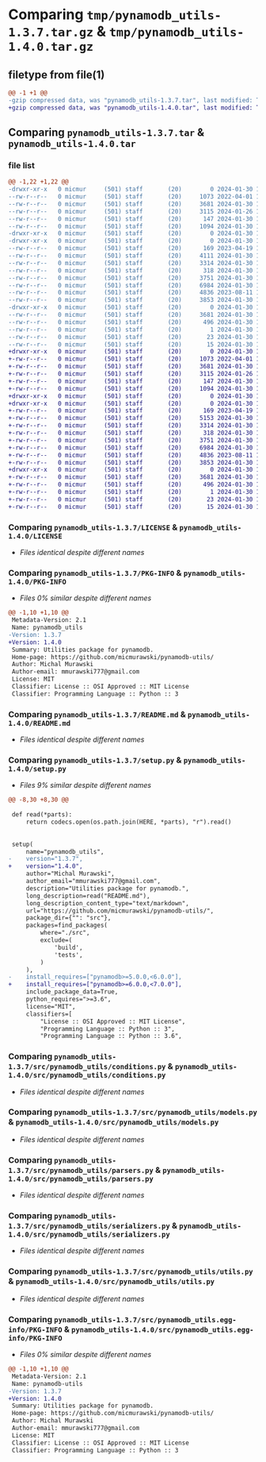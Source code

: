 # Comparing `tmp/pynamodb_utils-1.3.7.tar.gz` & `tmp/pynamodb_utils-1.4.0.tar.gz`

## filetype from file(1)

```diff
@@ -1 +1 @@
-gzip compressed data, was "pynamodb_utils-1.3.7.tar", last modified: Tue Jan 30 17:29:54 2024, max compression
+gzip compressed data, was "pynamodb_utils-1.4.0.tar", last modified: Tue Jan 30 17:28:38 2024, max compression
```

## Comparing `pynamodb_utils-1.3.7.tar` & `pynamodb_utils-1.4.0.tar`

### file list

```diff
@@ -1,22 +1,22 @@
-drwxr-xr-x   0 micmur     (501) staff       (20)        0 2024-01-30 17:29:54.426204 pynamodb_utils-1.3.7/
--rw-r--r--   0 micmur     (501) staff       (20)     1073 2022-04-01 12:23:02.000000 pynamodb_utils-1.3.7/LICENSE
--rw-r--r--   0 micmur     (501) staff       (20)     3681 2024-01-30 17:29:54.426270 pynamodb_utils-1.3.7/PKG-INFO
--rw-r--r--   0 micmur     (501) staff       (20)     3115 2024-01-26 16:01:00.000000 pynamodb_utils-1.3.7/README.md
--rw-r--r--   0 micmur     (501) staff       (20)      147 2024-01-30 17:29:54.426493 pynamodb_utils-1.3.7/setup.cfg
--rw-r--r--   0 micmur     (501) staff       (20)     1094 2024-01-30 17:29:24.000000 pynamodb_utils-1.3.7/setup.py
-drwxr-xr-x   0 micmur     (501) staff       (20)        0 2024-01-30 17:29:54.423843 pynamodb_utils-1.3.7/src/
-drwxr-xr-x   0 micmur     (501) staff       (20)        0 2024-01-30 17:29:54.425458 pynamodb_utils-1.3.7/src/pynamodb_utils/
--rw-r--r--   0 micmur     (501) staff       (20)      169 2023-04-19 15:08:53.000000 pynamodb_utils-1.3.7/src/pynamodb_utils/__init__.py
--rw-r--r--   0 micmur     (501) staff       (20)     4111 2024-01-30 17:29:24.000000 pynamodb_utils-1.3.7/src/pynamodb_utils/attributes.py
--rw-r--r--   0 micmur     (501) staff       (20)     3314 2024-01-30 17:19:07.000000 pynamodb_utils-1.3.7/src/pynamodb_utils/conditions.py
--rw-r--r--   0 micmur     (501) staff       (20)      318 2024-01-30 17:19:07.000000 pynamodb_utils-1.3.7/src/pynamodb_utils/exceptions.py
--rw-r--r--   0 micmur     (501) staff       (20)     3751 2024-01-30 17:19:07.000000 pynamodb_utils-1.3.7/src/pynamodb_utils/models.py
--rw-r--r--   0 micmur     (501) staff       (20)     6984 2024-01-30 17:19:07.000000 pynamodb_utils-1.3.7/src/pynamodb_utils/parsers.py
--rw-r--r--   0 micmur     (501) staff       (20)     4836 2023-08-11 10:47:24.000000 pynamodb_utils-1.3.7/src/pynamodb_utils/serializers.py
--rw-r--r--   0 micmur     (501) staff       (20)     3853 2024-01-30 17:19:07.000000 pynamodb_utils-1.3.7/src/pynamodb_utils/utils.py
-drwxr-xr-x   0 micmur     (501) staff       (20)        0 2024-01-30 17:29:54.426088 pynamodb_utils-1.3.7/src/pynamodb_utils.egg-info/
--rw-r--r--   0 micmur     (501) staff       (20)     3681 2024-01-30 17:29:54.000000 pynamodb_utils-1.3.7/src/pynamodb_utils.egg-info/PKG-INFO
--rw-r--r--   0 micmur     (501) staff       (20)      496 2024-01-30 17:29:54.000000 pynamodb_utils-1.3.7/src/pynamodb_utils.egg-info/SOURCES.txt
--rw-r--r--   0 micmur     (501) staff       (20)        1 2024-01-30 17:29:54.000000 pynamodb_utils-1.3.7/src/pynamodb_utils.egg-info/dependency_links.txt
--rw-r--r--   0 micmur     (501) staff       (20)       23 2024-01-30 17:29:54.000000 pynamodb_utils-1.3.7/src/pynamodb_utils.egg-info/requires.txt
--rw-r--r--   0 micmur     (501) staff       (20)       15 2024-01-30 17:29:54.000000 pynamodb_utils-1.3.7/src/pynamodb_utils.egg-info/top_level.txt
+drwxr-xr-x   0 micmur     (501) staff       (20)        0 2024-01-30 17:28:38.980183 pynamodb_utils-1.4.0/
+-rw-r--r--   0 micmur     (501) staff       (20)     1073 2022-04-01 12:23:02.000000 pynamodb_utils-1.4.0/LICENSE
+-rw-r--r--   0 micmur     (501) staff       (20)     3681 2024-01-30 17:28:38.980260 pynamodb_utils-1.4.0/PKG-INFO
+-rw-r--r--   0 micmur     (501) staff       (20)     3115 2024-01-26 16:01:00.000000 pynamodb_utils-1.4.0/README.md
+-rw-r--r--   0 micmur     (501) staff       (20)      147 2024-01-30 17:28:38.980490 pynamodb_utils-1.4.0/setup.cfg
+-rw-r--r--   0 micmur     (501) staff       (20)     1094 2024-01-30 17:22:35.000000 pynamodb_utils-1.4.0/setup.py
+drwxr-xr-x   0 micmur     (501) staff       (20)        0 2024-01-30 17:28:38.977721 pynamodb_utils-1.4.0/src/
+drwxr-xr-x   0 micmur     (501) staff       (20)        0 2024-01-30 17:28:38.979411 pynamodb_utils-1.4.0/src/pynamodb_utils/
+-rw-r--r--   0 micmur     (501) staff       (20)      169 2023-04-19 15:08:53.000000 pynamodb_utils-1.4.0/src/pynamodb_utils/__init__.py
+-rw-r--r--   0 micmur     (501) staff       (20)     5153 2024-01-30 17:21:13.000000 pynamodb_utils-1.4.0/src/pynamodb_utils/attributes.py
+-rw-r--r--   0 micmur     (501) staff       (20)     3314 2024-01-30 17:19:07.000000 pynamodb_utils-1.4.0/src/pynamodb_utils/conditions.py
+-rw-r--r--   0 micmur     (501) staff       (20)      318 2024-01-30 17:19:07.000000 pynamodb_utils-1.4.0/src/pynamodb_utils/exceptions.py
+-rw-r--r--   0 micmur     (501) staff       (20)     3751 2024-01-30 17:19:07.000000 pynamodb_utils-1.4.0/src/pynamodb_utils/models.py
+-rw-r--r--   0 micmur     (501) staff       (20)     6984 2024-01-30 17:19:07.000000 pynamodb_utils-1.4.0/src/pynamodb_utils/parsers.py
+-rw-r--r--   0 micmur     (501) staff       (20)     4836 2023-08-11 10:47:24.000000 pynamodb_utils-1.4.0/src/pynamodb_utils/serializers.py
+-rw-r--r--   0 micmur     (501) staff       (20)     3853 2024-01-30 17:19:07.000000 pynamodb_utils-1.4.0/src/pynamodb_utils/utils.py
+drwxr-xr-x   0 micmur     (501) staff       (20)        0 2024-01-30 17:28:38.980053 pynamodb_utils-1.4.0/src/pynamodb_utils.egg-info/
+-rw-r--r--   0 micmur     (501) staff       (20)     3681 2024-01-30 17:28:38.000000 pynamodb_utils-1.4.0/src/pynamodb_utils.egg-info/PKG-INFO
+-rw-r--r--   0 micmur     (501) staff       (20)      496 2024-01-30 17:28:38.000000 pynamodb_utils-1.4.0/src/pynamodb_utils.egg-info/SOURCES.txt
+-rw-r--r--   0 micmur     (501) staff       (20)        1 2024-01-30 17:28:38.000000 pynamodb_utils-1.4.0/src/pynamodb_utils.egg-info/dependency_links.txt
+-rw-r--r--   0 micmur     (501) staff       (20)       23 2024-01-30 17:28:38.000000 pynamodb_utils-1.4.0/src/pynamodb_utils.egg-info/requires.txt
+-rw-r--r--   0 micmur     (501) staff       (20)       15 2024-01-30 17:28:38.000000 pynamodb_utils-1.4.0/src/pynamodb_utils.egg-info/top_level.txt
```

### Comparing `pynamodb_utils-1.3.7/LICENSE` & `pynamodb_utils-1.4.0/LICENSE`

 * *Files identical despite different names*

### Comparing `pynamodb_utils-1.3.7/PKG-INFO` & `pynamodb_utils-1.4.0/PKG-INFO`

 * *Files 0% similar despite different names*

```diff
@@ -1,10 +1,10 @@
 Metadata-Version: 2.1
 Name: pynamodb_utils
-Version: 1.3.7
+Version: 1.4.0
 Summary: Utilities package for pynamodb.
 Home-page: https://github.com/micmurawski/pynamodb-utils/
 Author: Michal Murawski
 Author-email: mmurawski777@gmail.com
 License: MIT
 Classifier: License :: OSI Approved :: MIT License
 Classifier: Programming Language :: Python :: 3
```

### Comparing `pynamodb_utils-1.3.7/README.md` & `pynamodb_utils-1.4.0/README.md`

 * *Files identical despite different names*

### Comparing `pynamodb_utils-1.3.7/setup.py` & `pynamodb_utils-1.4.0/setup.py`

 * *Files 9% similar despite different names*

```diff
@@ -8,30 +8,30 @@
 
 def read(*parts):
     return codecs.open(os.path.join(HERE, *parts), "r").read()
 
 
 setup(
     name="pynamodb_utils",
-    version="1.3.7",
+    version="1.4.0",
     author="Michal Murawski",
     author_email="mmurawski777@gmail.com",
     description="Utilities package for pynamodb.",
     long_description=read("README.md"),
     long_description_content_type="text/markdown",
     url="https://github.com/micmurawski/pynamodb-utils/",
     package_dir={"": "src"},
     packages=find_packages(
         where="./src",
         exclude=(
             'build',
             'tests',
         )
     ),
-    install_requires=["pynamodb>=5.0.0,<6.0.0"],
+    install_requires=["pynamodb>=6.0.0,<7.0.0"],
     include_package_data=True,
     python_requires=">=3.6",
     license="MIT",
     classifiers=[
         "License :: OSI Approved :: MIT License",
         "Programming Language :: Python :: 3",
         "Programming Language :: Python :: 3.6",
```

### Comparing `pynamodb_utils-1.3.7/src/pynamodb_utils/conditions.py` & `pynamodb_utils-1.4.0/src/pynamodb_utils/conditions.py`

 * *Files identical despite different names*

### Comparing `pynamodb_utils-1.3.7/src/pynamodb_utils/models.py` & `pynamodb_utils-1.4.0/src/pynamodb_utils/models.py`

 * *Files identical despite different names*

### Comparing `pynamodb_utils-1.3.7/src/pynamodb_utils/parsers.py` & `pynamodb_utils-1.4.0/src/pynamodb_utils/parsers.py`

 * *Files identical despite different names*

### Comparing `pynamodb_utils-1.3.7/src/pynamodb_utils/serializers.py` & `pynamodb_utils-1.4.0/src/pynamodb_utils/serializers.py`

 * *Files identical despite different names*

### Comparing `pynamodb_utils-1.3.7/src/pynamodb_utils/utils.py` & `pynamodb_utils-1.4.0/src/pynamodb_utils/utils.py`

 * *Files identical despite different names*

### Comparing `pynamodb_utils-1.3.7/src/pynamodb_utils.egg-info/PKG-INFO` & `pynamodb_utils-1.4.0/src/pynamodb_utils.egg-info/PKG-INFO`

 * *Files 0% similar despite different names*

```diff
@@ -1,10 +1,10 @@
 Metadata-Version: 2.1
 Name: pynamodb-utils
-Version: 1.3.7
+Version: 1.4.0
 Summary: Utilities package for pynamodb.
 Home-page: https://github.com/micmurawski/pynamodb-utils/
 Author: Michal Murawski
 Author-email: mmurawski777@gmail.com
 License: MIT
 Classifier: License :: OSI Approved :: MIT License
 Classifier: Programming Language :: Python :: 3
```

